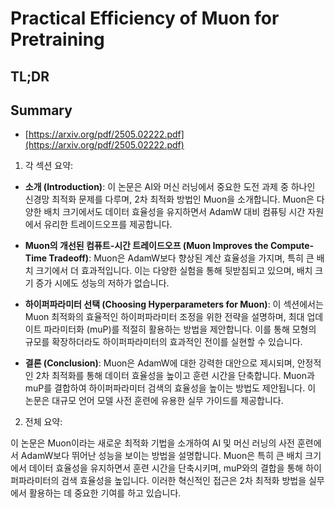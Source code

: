 # Practical Efficiency of Muon for Pretraining
## TL;DR
## Summary
- [https://arxiv.org/pdf/2505.02222.pdf](https://arxiv.org/pdf/2505.02222.pdf)

1. 각 섹션 요약:

- **소개 (Introduction)**: 이 논문은 AI와 머신 러닝에서 중요한 도전 과제 중 하나인 신경망 최적화 문제를 다루며, 2차 최적화 방법인 Muon을 소개합니다. Muon은 다양한 배치 크기에서도 데이터 효율성을 유지하면서 AdamW 대비 컴퓨팅 시간 자원에서 유리한 트레이드오프를 제공합니다.

- **Muon의 개선된 컴퓨트-시간 트레이드오프 (Muon Improves the Compute-Time Tradeoff)**: Muon은 AdamW보다 향상된 계산 효율성을 가지며, 특히 큰 배치 크기에서 더 효과적입니다. 이는 다양한 실험을 통해 뒷받침되고 있으며, 배치 크기 증가 시에도 성능의 저하가 없습니다.

- **하이퍼파라미터 선택 (Choosing Hyperparameters for Muon)**: 이 섹션에서는 Muon 최적화의 효율적인 하이퍼파라미터 조정을 위한 전략을 설명하며, 최대 업데이트 파라미터화 (muP)를 적절히 활용하는 방법을 제안합니다. 이를 통해 모형의 규모를 확장하더라도 하이퍼파라미터의 효과적인 전이를 실현할 수 있습니다.

- **결론 (Conclusion)**: Muon은 AdamW에 대한 강력한 대안으로 제시되며, 안정적인 2차 최적화를 통해 데이터 효율성을 높이고 훈련 시간을 단축합니다. Muon과 muP를 결합하여 하이퍼파라미터 검색의 효율성을 높이는 방법도 제안됩니다. 이 논문은 대규모 언어 모델 사전 훈련에 유용한 실무 가이드를 제공합니다.

2. 전체 요약:

이 논문은 Muon이라는 새로운 최적화 기법을 소개하여 AI 및 머신 러닝의 사전 훈련에서 AdamW보다 뛰어난 성능을 보이는 방법을 설명합니다. Muon은 특히 큰 배치 크기에서 데이터 효율성을 유지하면서 훈련 시간을 단축시키며, muP와의 결합을 통해 하이퍼파라미터의 검색 효율성을 높입니다. 이러한 혁신적인 접근은 2차 최적화 방법을 실무에서 활용하는 데 중요한 기여를 하고 있습니다.